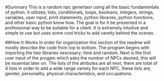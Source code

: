 #Summary
This is a random npc genertaor using all the basic fundamentals of python. It utilizes; lists, conditionals, loops, booleans, integers, strings, variables, user input, print statements, python libraries, python functions, and other basic python know how. The goal is for it be presented in a professional way to be suitable for a client. It is extremely intuitive and simple to use but uses some cool tricks to add vareity behind the scenes. 

##How It Works
In order for organization this section of the readme will mostly describe the code from top to bottom.
The program begins with importing the two libraries nescesary; time and random. 
Next is the first user input of the progam which asks the number of NPCs desired, this will be essential later on.
The lists of the atributes are all next, there are total of 4 lists in order to add a wide range variety for each NPC, these lists are; gender, personality, physical characteristics, and occupations.

